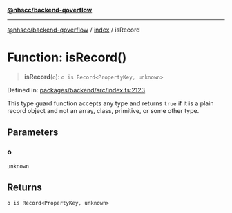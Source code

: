 [**@nhscc/backend-qoverflow**](../../README.md)

***

[@nhscc/backend-qoverflow](../../README.md) / [index](../README.md) / isRecord

# Function: isRecord()

> **isRecord**(`o`): `o is Record<PropertyKey, unknown>`

Defined in: [packages/backend/src/index.ts:2123](https://github.com/nhscc/qoverflow.api.hscc.bdpa.org/blob/b629239838bf73900bba2996b8dcfbc432755e21/packages/backend/src/index.ts#L2123)

This type guard function accepts any type and returns `true` if it is a plain
record object and not an array, class, primitive, or some other type.

## Parameters

### o

`unknown`

## Returns

`o is Record<PropertyKey, unknown>`
